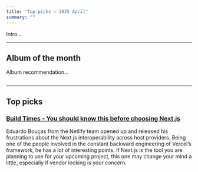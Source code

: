 ```yaml
---
title: "Top picks — 2025 April"
summary: ""
---
```


Intro...

---

## Album of the month

Album recommendation...

![]()

---

## Top picks

### [Build Times - You should know this before choosing Next.js](https://eduardoboucas.com/posts/2025-03-25-you-should-know-this-before-choosing-nextjs/)

Eduardo Bouças from the Netlify team opened up and released his frustrations about the Next.js interoperability across host providers. Being one of the people involved in the constant backward engineering of Vercel’s framework, he has a lot of interesting points. If Next.js is the tool you are planning to use for your upcoming project, this one may change your mind a little, especially if vendor locking is your concern.
